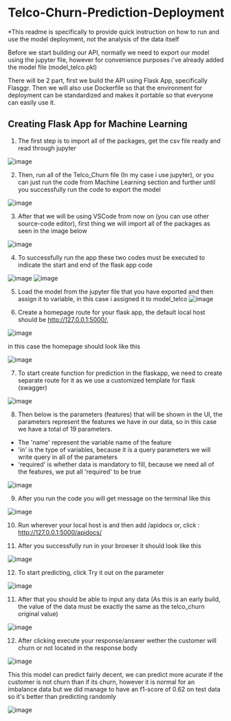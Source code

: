 # Telco-Churn-Prediction-Deployment

*This readme is specifically to provide quick instruction on how to run and use the model deployment, not the analysis of the data itself

Before we start building our API, normally we need to export our model using the jupyter file, however for convenience purposes i've already added the model file (model_telco.pkl)

There will be 2 part, first we build the API using Flask App, specifically Flasggr. Then we will also use Dockerfile so that the environment for deployment can be standardized and makes it portable so that everyone can easily use it.


## Creating Flask App for Machine Learning

1. The first step is to import all of the packages, get the csv file ready and read through jupyter

![image](https://user-images.githubusercontent.com/78836385/126109566-c1f928b3-1cd0-439b-96e2-121e559c040c.png)


2. Then, run all of the Telco_Churn file (In my case i use jupyter), or you can just run the code from Machine Learning section and further until you successfully run the code to export the model

![image](https://user-images.githubusercontent.com/78836385/125919382-34abbcd3-5d69-43a3-989d-c87cc47d2f39.png)


3. After that we will be using VSCode from now on (you can use other source-code editor), first thing we will import all of the packages as seen in the image below

![image](https://user-images.githubusercontent.com/78836385/126111265-93aabe42-a074-49f0-b2d1-7555d92da7be.png)


4. To successfully run the app these two codes must be executed to indicate the start and end of the flask app code

![image](https://user-images.githubusercontent.com/78836385/126112045-a9682004-15e9-470d-9df2-9bb0a467765e.png)
![image](https://user-images.githubusercontent.com/78836385/126112097-958bf709-62bf-440e-9b6e-4238f0eeabf5.png)


5. Load the model from the jupyter file that you have exported and then assign it to variable, in this case i assigned it to model_telco
![image](https://user-images.githubusercontent.com/78836385/126112685-b12a830d-86df-4d34-bf1b-f7d69e033440.png)

6. Create a homepage route for your flask app, the default local host should be http://127.0.0.1:5000/, 

![image](https://user-images.githubusercontent.com/78836385/126522641-f3dfffb1-a45d-4a3a-be8c-1ef1bf4f22d6.png)


in this case the homepage should look like this

![image](https://user-images.githubusercontent.com/78836385/126113424-bdb31172-969e-4528-b04b-5041a812444f.png)


7. To start create function for prediction in the flaskapp, we need to create separate route for it as we use a customized template for flask (swagger)

![image](https://user-images.githubusercontent.com/78836385/126114774-8fe33741-c9a4-473e-a15c-01e8e7a06f47.png)


8. Then below is the parameters (features) that will be shown in the UI, the parameters represent the features we have in our data, so in this case we have a total of 19 parameters.

- The 'name' represent the variable name of the feature
- 'in' is the type of variables, because it is a query parameters we will write query in all of the parameters
- 'required' is whether data is mandatory to fill, because we need all of the features, we put all 'required' to be true

![image](https://user-images.githubusercontent.com/78836385/125920557-ab3fae9f-690d-4614-bf70-260cc49c90c2.png)

9. After you run the code you will get message on the terminal like this

![image](https://user-images.githubusercontent.com/78836385/125921643-c2eed22f-1257-4edd-bf93-cbb7dc2ed470.png)

10. Run wherever your local host is and then add /apidocs
or, click : http://127.0.0.1:5000/apidocs/

11. After you successfully run in your browser it should look like this

![image](https://user-images.githubusercontent.com/78836385/126116466-9ca513cd-aedf-4d11-8729-254a7338284b.png)


12. To start predicting, click Try it out on the parameter

![image](https://user-images.githubusercontent.com/78836385/126116740-d28c45e2-9686-4a84-923c-caec9c31620d.png)



11. After that you should be able to input any data (As this is an early build, the value of the data must be exactly the same as the telco_churn original value)

![image](https://user-images.githubusercontent.com/78836385/125922092-da9e89e3-42e6-4c28-b575-07413d3e1159.png)

12. After clicking execute your response/answer wether the customer will churn or not located in the response body

![image](https://user-images.githubusercontent.com/78836385/125922483-faa5ba6e-53c1-443e-8ad6-87701ab3e72c.png)


This this model can predict fairly decent, we can predict more acurate if the customer is not churn than if its churn, however it is normal for an imbalance data but we did manage to have an f1-score of 0.62 on test data so it's better than predicting randomly

![image](https://user-images.githubusercontent.com/78836385/126117413-a39c15d4-8cce-4d2c-9916-a4109ddbdac5.png)
